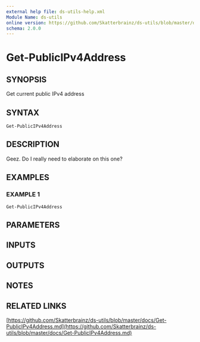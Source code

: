 ```yaml
---
external help file: ds-utils-help.xml
Module Name: ds-utils
online version: https://github.com/Skatterbrainz/ds-utils/blob/master/docs/Get-PublicIPv4Address.md
schema: 2.0.0
---
```


# Get-PublicIPv4Address

## SYNOPSIS
Get current public IPv4 address

## SYNTAX

```
Get-PublicIPv4Address
```

## DESCRIPTION
Geez.
Do I really need to elaborate on this one?

## EXAMPLES

### EXAMPLE 1
```
Get-PublicIPv4Address
```

## PARAMETERS

## INPUTS

## OUTPUTS

## NOTES

## RELATED LINKS

[https://github.com/Skatterbrainz/ds-utils/blob/master/docs/Get-PublicIPv4Address.md](https://github.com/Skatterbrainz/ds-utils/blob/master/docs/Get-PublicIPv4Address.md)

